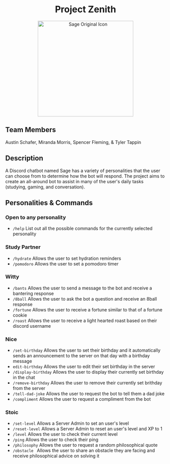 <div align="center">
<h1>Project Zenith</h1>

<img src="SageGradient.png" alt="Sage Original Icon" width="300">

<div align="left">
<h2>Team Members</h2>
<p>Austin Schafer, Miranda Morris, Spencer Fleming, & Tyler Tappin</p>

<div align="left">
<h2>Description</h2>
<p>A Discord chatbot named Sage has a variety of personalities that the user can choose from to determine how the bot will respond. The project aims to create an all-around bot to assist in many of the user's daily tasks (studying, gaming, and conversation).
</p>

<div align="left">
<h2>Personalities & Commands</h2>
<h3>Open to any personality</h3>
    <ul>
        <li><code>/help</code> List out all the possible commands for the currently selected personality</li>
    </ul>
<h3>Study Partner</h3>
    <ul>
        <li><code>/hydrate</code> Allows the user to set hydration reminders</li>
        <li><code>/pomodoro</code> Allows the user to set a pomodoro timer</li>
    </ul>
<h3>Witty</h3>
    <ul>
        <li><code>/bants</code> Allows the user to send a message to the bot and receive a bantering response</li>
        <li><code>/8ball</code> Allows the user to ask the bot a question and receive an 8ball response</li>
        <li><code>/fortune</code> Allows the user to receive a fortune similar to that of a fortune cookie</li>
        <li><code>/roast</code> Allows the user to receive a light hearted roast based on their discord username</li>
    </ul>  
<h3>Nice</h3>
    <ul>
        <li><code>/set-birthday</code> Allows the user to set their birthday and it automatically sends an announcement to the server on that day with a birthday message</li>
        <li><code>edit-birthday</code> Allows the user to edit their set birthday in the server</li>
        <li><code>/display-birthday</code> Allows the user to display their currently set birthday in the chat</li>
        <li><code>/remove-birthday</code> Allows the user to remove their currently set brithday from the server</li>
        <li><code>/tell-dad-joke</code> Allows the user to request the bot to tell them a dad joke</li>
        <li><code>/compliment</code> Allows the user to request a compliment from the bot</li>
    </ul>
<h3>Stoic</h3>
    <ul>
        <li><code>/set-level</code> Allows a Server Admin to set an user's level</li>
        <li><code>/reset-level</code> Allows a Server Admin to reset an user's level and XP to 1</li>
        <li><code>/level</code> Allows the user to check their current level</li>
        <li><code>/ping</code> Allows the user to check their ping</li>
        <li><code>/philosophy</code> Allows the user to request a random philosophical quote</li>
        <li><code>/obstacle </code> Allows the user to share an obstacle they are facing and receive philosophical advice on solving it </li>
    </ul>
